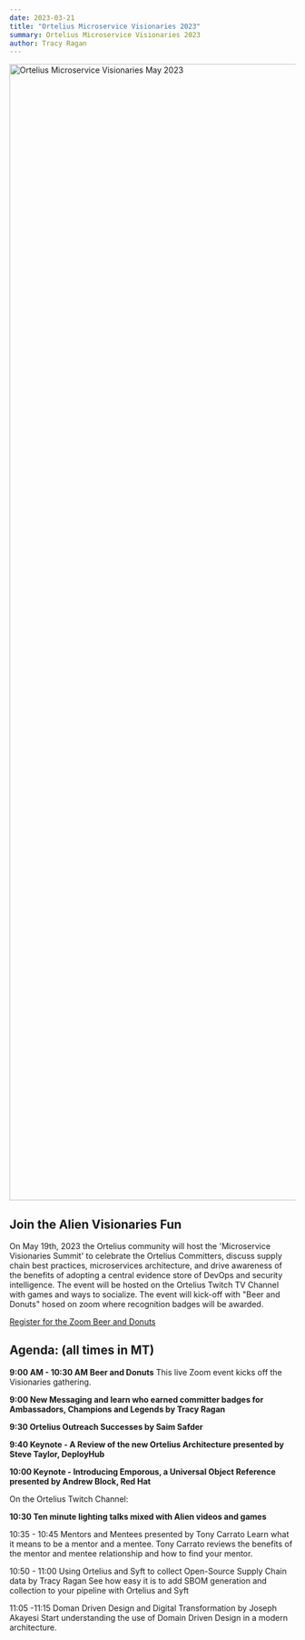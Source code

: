 ```yaml
---
date: 2023-03-21
title: "Ortelius Microservice Visionaries 2023"
summary: Ortelius Microservice Visionaries 2023
author: Tracy Ragan
---
```


<div class="col-center">
<img src="/images/ortelius-visionaries-banner-May23.png" alt="Ortelius Microservice Visionaries May 2023" height="2000px" width="1000px" />
</div>
<p></p>

## Join the Alien Visionaries Fun

On May 19th, 2023 the Ortelius community will host the 'Microservice Visionaries Summit' to celebrate the Ortelius Committers, discuss supply chain best practices, microservices architecture, and drive awareness of the benefits of adopting a central evidence store of DevOps and security intelligence. The event will be hosted on the Ortelius Twitch TV Channel with games and ways to socialize. The event will kick-off with "Beer and Donuts" hosed on zoom where recognition badges will be awarded.

[Register for the Zoom Beer and Donuts](https://us02web.zoom.us/webinar/register/WN_sJk9eicjQOOcTFcbPWwC0w)

## Agenda: (all times in MT)

<strong>9:00 AM - 10:30 AM Beer and Donuts</strong>
This live Zoom event kicks off the Visionaries gathering. 

<strong> 9:00 New Messaging and learn who earned committer badges for Ambassadors, Champions and Legends by Tracy Ragan </strong>

<strong> 9:30 Ortelius Outreach Successes by Saim Safder </strong>

<strong> 9:40 Keynote - A Review of the new Ortelius Architecture presented by Steve Taylor, DeployHub</strong>

<strong> 10:00 Keynote - Introducing Emporous, a Universal Object Reference presented by Andrew Block, Red Hat</strong>

On the Ortelius Twitch Channel: 

<strong>10:30 Ten minute lighting talks mixed with Alien videos and games</strong>

10:35 - 10:45 Mentors and Mentees presented by Tony Carrato
Learn what it means to be a mentor and a mentee. Tony Carrato reviews the benefits of the mentor and mentee relationship and how to find your mentor.

10:50 - 11:00 Using Ortelius and Syft to collect Open-Source Supply Chain data by Tracy Ragan
See how easy it is to add SBOM generation and collection to your pipeline with Ortelius and Syft

11:05 -11:15 Doman Driven Design and Digital Transformation by Joseph Akayesi
Start understanding the use of Domain Driven Design in a modern architecture.
